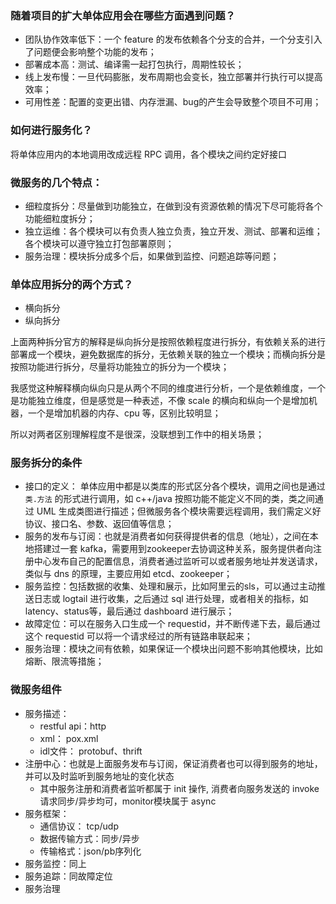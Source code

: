 ### 随着项目的扩大单体应用会在哪些方面遇到问题？
  * 团队协作效率低下：一个 feature 的发布依赖各个分支的合并，一个分支引入了问题便会影响整个功能的发布；
  * 部署成本高：测试、编译需一起打包执行，周期性较长；
  * 线上发布慢：一旦代码膨胀，发布周期也会变长，独立部署并行执行可以提高效率；
  * 可用性差：配置的变更出错、内存泄漏、bug的产生会导致整个项目不可用；
  
### 如何进行服务化？
 将单体应用内的本地调用改成远程 RPC 调用，各个模块之间约定好接口
 
### 微服务的几个特点：

  * 细粒度拆分：尽量做到功能独立，在做到没有资源依赖的情况下尽可能将各个功能细粒度拆分；
  * 独立运维：各个模块可以有负责人独立负责，独立开发、测试、部署和运维；各个模块可以遵守独立打包部署原则；
  * 服务治理：模块拆分成多个后，如果做到监控、问题追踪等问题；
  
### 单体应用拆分的两个方式？
  * 横向拆分
  * 纵向拆分
  
  上面两种拆分官方的解释是纵向拆分是按照依赖程度进行拆分，有依赖关系的进行部署成一个模块，避免数据库的拆分，无依赖关联的独立一个模块；而横向拆分是按照功能进行拆分，尽量将功能独立的拆分为一个模块；
  
  我感觉这种解释横向纵向只是从两个不同的维度进行分析，一个是依赖维度，一个是功能独立维度，但是感觉是一种表述，不像 scale 的横向和纵向一个是增加机器，一个是增加机器的内存、cpu 等，区别比较明显；
  
  所以对两者区别理解程度不是很深，没联想到工作中的相关场景；
  
### 服务拆分的条件
  * 接口的定义： 单体应用中都是以类库的形式区分各个模块，调用之间也是通过 `类.方法` 的形式进行调用，如 c++/java 按照功能不能定义不同的类，类之间通过 UML 生成类图进行描述；但微服务各个模块需要远程调用，我们需定义好协议、接口名、参数、返回值等信息；
  * 服务的发布与订阅：也就是消费者如何获得提供者的信息（地址），之间在本地搭建过一套 kafka，需要用到zookeeper去协调这种关系，服务提供者向注册中心发布自己的配置信息，消费者通过监听可以或者服务地址并发送请求，类似与 dns 的原理，主要应用如 etcd、zookeeper；
  * 服务监控：包括数据的收集、处理和展示，比如阿里云的sls，可以通过主动推送日志或 logtail 进行收集，之后通过 sql 进行处理，或者相关的指标，如latency、status等，最后通过 dashboard 进行展示；
  * 故障定位：可以在服务入口生成一个 requestid，并不断传递下去，最后通过这个 requestid 可以将一个请求经过的所有链路串联起来；
  * 服务治理：模块之间有依赖，如果保证一个模块出问题不影响其他模块，比如熔断、限流等措施；
  

### 微服务组件
  * 服务描述：
    * restful api：http
    * xml： pox.xml  
    * idl文件： protobuf、thrift
  * 注册中心：也就是上面服务发布与订阅，保证消费者也可以得到服务的地址，并可以及时监听到服务地址的变化状态
    * 其中服务注册和消费者监听都属于 init 操作, 消费者向服务发送的 invoke 请求同步/异步均可，monitor模块属于 async
  * 服务框架：
    * 通信协议： tcp/udp
    * 数据传输方式：同步/异步
    * 传输格式：json/pb序列化
  * 服务监控：同上
  * 服务追踪：同故障定位
  * 服务治理   